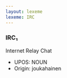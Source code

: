 ```yaml
---
layout: lexeme
lexeme: IRC
---
```


###  IRC₁

Internet Relay Chat
* UPOS:  NOUN
* Origin:  joukahainen

